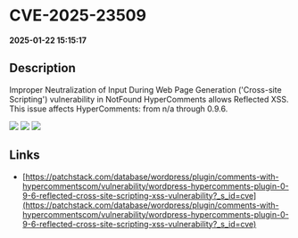 # CVE-2025-23509

**2025-01-22 15:15:17**

## Description
Improper Neutralization of Input During Web Page Generation ('Cross-site Scripting') vulnerability in NotFound HyperComments allows Reflected XSS. This issue affects HyperComments: from n/a through 0.9.6.

![](https://img.shields.io/static/v1?label=Score&message=7.1&color=red)
![](https://img.shields.io/static/v1?label=Severity&message=HIGH&color=red)
![](https://img.shields.io/static/v1?label=CWE&message=XSS&color=green)

## Links
- [https://patchstack.com/database/wordpress/plugin/comments-with-hypercommentscom/vulnerability/wordpress-hypercomments-plugin-0-9-6-reflected-cross-site-scripting-xss-vulnerability?_s_id=cve](https://patchstack.com/database/wordpress/plugin/comments-with-hypercommentscom/vulnerability/wordpress-hypercomments-plugin-0-9-6-reflected-cross-site-scripting-xss-vulnerability?_s_id=cve)
